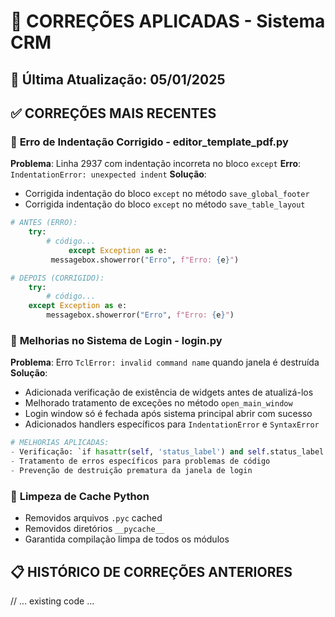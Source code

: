# 🔧 CORREÇÕES APLICADAS - Sistema CRM

## 📅 **Última Atualização: 05/01/2025**

## ✅ **CORREÇÕES MAIS RECENTES**

### 🐛 **Erro de Indentação Corrigido - editor_template_pdf.py**
**Problema**: Linha 2937 com indentação incorreta no bloco `except`
**Erro**: `IndentationError: unexpected indent`
**Solução**: 
- Corrigida indentação do bloco `except` no método `save_global_footer`
- Corrigida indentação do bloco `except` no método `save_table_layout`

```python
# ANTES (ERRO):
    try:
        # código...
             except Exception as e:
         messagebox.showerror("Erro", f"Erro: {e}")

# DEPOIS (CORRIGIDO):
    try:
        # código...
    except Exception as e:
        messagebox.showerror("Erro", f"Erro: {e}")
```

### 🔄 **Melhorias no Sistema de Login - login.py**
**Problema**: Erro `TclError: invalid command name` quando janela é destruída
**Solução**: 
- Adicionada verificação de existência de widgets antes de atualizá-los
- Melhorado tratamento de exceções no método `open_main_window`
- Login window só é fechada após sistema principal abrir com sucesso
- Adicionados handlers específicos para `IndentationError` e `SyntaxError`

```python
# MELHORIAS APLICADAS:
- Verificação: `if hasattr(self, 'status_label') and self.status_label.winfo_exists()`
- Tratamento de erros específicos para problemas de código
- Prevenção de destruição prematura da janela de login
```

### 🧹 **Limpeza de Cache Python**
- Removidos arquivos `.pyc` cached
- Removidos diretórios `__pycache__`
- Garantida compilação limpa de todos os módulos

## 📋 **HISTÓRICO DE CORREÇÕES ANTERIORES**

// ... existing code ...